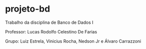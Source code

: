 # projeto-bd
Trabalho da disciplina de Banco de Dados I  

Professor: Lucas Rodolfo Celestino De Farias  

Grupo: Luiz Estrela, Vinicius Rocha, Nedson Jr e Álvaro Carrazzoni
